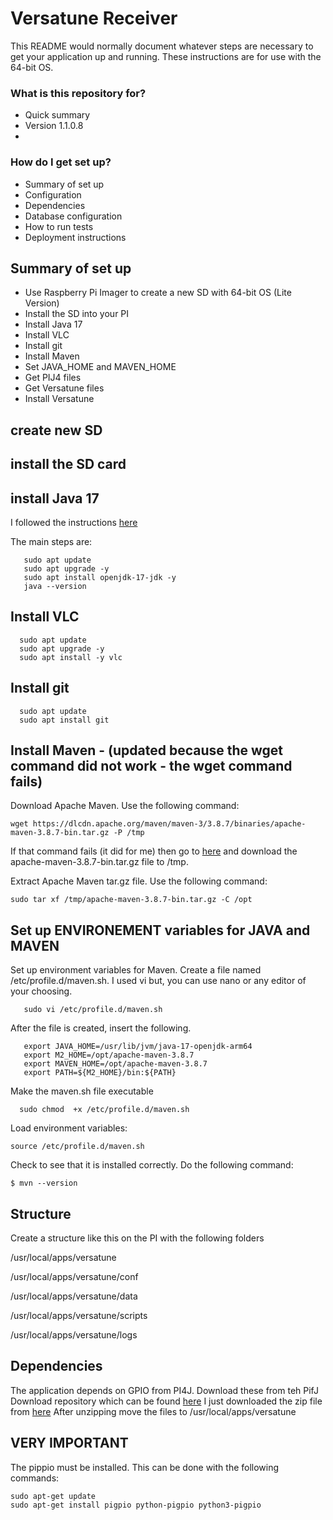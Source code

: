 # Versatune Receiver #

This README would normally document whatever steps are necessary to get your application up and running.
These instructions are for use with the 64-bit OS.

### What is this repository for? ###

* Quick summary
* Version 1.1.0.8
* 

### How do I get set up? ###

* Summary of set up
* Configuration
* Dependencies
* Database configuration
* How to run tests
* Deployment instructions


## Summary of set up
 - Use Raspberry Pi Imager to create a new SD with 64-bit OS (Lite Version)
 - Install the SD into your PI
 - Install Java 17
 - Install VLC
 - Install git
 - Install Maven
 - Set JAVA_HOME and MAVEN_HOME 
 - Get PIJ4 files
 - Get Versatune files
 - Install Versatune

## create new SD

## install the SD card

## install Java 17
I followed the instructions [here](https://linuxhint.com/install-java-17-raspberry-pi/)

The main steps are:
```
   sudo apt update
   sudo apt upgrade -y
   sudo apt install openjdk-17-jdk -y
   java --version
   ```
   
## Install VLC
 ```
   sudo apt update
   sudo apt upgrade -y
   sudo apt install -y vlc
   ```

## Install git
 ```
   sudo apt update
   sudo apt install git
   ```
## Install Maven - (updated because the wget command did not work - the wget command fails)

 Download Apache Maven. Use the following command:
   ```
   wget https://dlcdn.apache.org/maven/maven-3/3.8.7/binaries/apache-maven-3.8.7-bin.tar.gz -P /tmp
   ```
If that command fails (it did for me) then go to [here](https://maven.apache.org/download.cgi) and download the apache-maven-3.8.7-bin.tar.gz file to /tmp.
   
Extract Apache Maven tar.gz file. Use the following command:
```
sudo tar xf /tmp/apache-maven-3.8.7-bin.tar.gz -C /opt
```
## Set up ENVIRONEMENT variables for JAVA and MAVEN 
Set up environment variables for Maven. Create a file named /etc/profile.d/maven.sh. I used vi but, you can use nano or any editor of your choosing.
```
   sudo vi /etc/profile.d/maven.sh
```
After the file is created, insert the following. 
```
   export JAVA_HOME=/usr/lib/jvm/java-17-openjdk-arm64
   export M2_HOME=/opt/apache-maven-3.8.7
   export MAVEN_HOME=/opt/apache-maven-3.8.7
   export PATH=${M2_HOME}/bin:${PATH}
```
Make the maven.sh file executable
 ```
   sudo chmod  +x /etc/profile.d/maven.sh
 ```

Load environment variables:
```
source /etc/profile.d/maven.sh
```


Check to see that it is installed correctly. Do the following command:
```
$ mvn --version
```

## Structure
Create a structure like this on the PI with the following folders

/usr/local/apps/versatune

/usr/local/apps/versatune/conf

/usr/local/apps/versatune/data

/usr/local/apps/versatune/scripts

/usr/local/apps/versatune/logs



## Dependencies
The application depends on GPIO from PI4J. Download these from teh PifJ Download repository which can be found [here](https://pi4j.com/download/)
I just downloaded the zip file from [here](https://github.com/Pi4J/download/raw/main/pi4j-2.2.1.zip)
After unzipping move the files to /usr/local/apps/versatune 


## VERY IMPORTANT ##
The pippio must be installed. This can be done with the following commands:
```
sudo apt-get update
sudo apt-get install pigpio python-pigpio python3-pigpio
```
